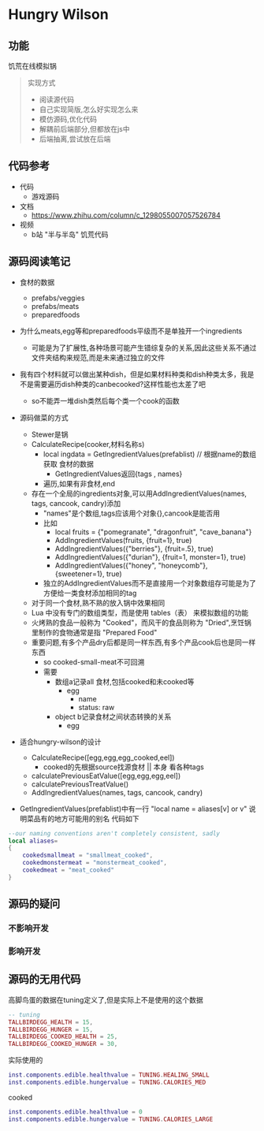 # Hungry Wilson
## 功能
饥荒在线模拟锅
> 实现方式
> - 阅读源代码
> - 自己实现简版,怎么好实现怎么来
> - 模仿源码,优化代码
> - 解耦前后端部分,但都放在js中
> - 后端抽离,尝试放在后端


## 代码参考
- 代码
  - 游戏源码
- 文档
  - https://www.zhihu.com/column/c_1298055007057526784
- 视频
  - b站 "半与半岛" 饥荒代码


## 源码阅读笔记
- 食材的数据
  - prefabs/veggies
  - prefabs/meats
  - preparedfoods
- 为什么meats,egg等和preparedfoods平级而不是单独开一个ingredients
  - 可能是为了扩展性,各种场景可能产生错综复杂的关系,因此这些关系不通过文件夹结构来规范,而是未来通过独立的文件
- 我有四个材料就可以做出某种dish，但是如果材料种类和dish种类太多，我是不是需要遍历dish种类的canbecooked?这样性能也太差了吧
  - so不能弄一堆dish类然后每个类一个cook的函数
- 源码做菜的方式
  - Stewer是锅
  - CalculateRecipe(cooker,材料名称s)
    - local ingdata = GetIngredientValues(prefablist) // 根据name的数组获取 食材的数据
      - GetIngredientValues返回{tags , names}
    - 遍历,如果有非食材,end
  - 存在一个全局的ingredients对象,可以用AddIngredientValues(names, tags, cancook, candry)添加
    - "names"是个数组,tags应该用个对象{},cancook是能否用
    - 比如
      - local fruits = {"pomegranate", "dragonfruit", "cave_banana"}
      - AddIngredientValues(fruits, {fruit=1}, true)
      - AddIngredientValues({"berries"}, {fruit=.5}, true)
      - AddIngredientValues({"durian"}, {fruit=1, monster=1}, true)
      - AddIngredientValues({"honey", "honeycomb"}, {sweetener=1}, true)
    - 独立的AddIngredientValues而不是直接用一个对象数组存可能是为了方便给一类食材添加相同的tag
  - 对于同一个食材,熟不熟的放入锅中效果相同
  - Lua 中没有专门的数组类型，而是使用 tables（表） 来模拟数组的功能
  - 火烤熟的食品一般称为 "Cooked"，而风干的食品则称为 "Dried",烹饪锅里制作的食物通常是指 "Prepared Food"
  - 重要问题,有多个产品dry后都是同一样东西,有多个产品cook后也是同一样东西
    - so cooked-small-meat不可回溯
    - 需要
      - 数组a记录all 食材,包括cooked和未cooked等
        - egg
          - name
          - status: raw
      - object b记录食材之间状态转换的关系
        - egg
- 适合hungry-wilson的设计
  - CalculateRecipe([egg,egg,egg_cooked,eel])
    - cooked的先根据source找源食材 || 本身 看各种tags
  - calculatePreviousEatValue([egg,egg,egg,eel])
  - calculatePreviousTreatValue()
  - AddIngredientValues(names, tags, cancook, candry)

- GetIngredientValues(prefablist)中有一行 "local name = aliases[v] or v" 说明菜品有的地方可能用的别名
代码如下
```lua
--our naming conventions aren't completely consistent, sadly
local aliases=
{
	cookedsmallmeat = "smallmeat_cooked",
	cookedmonstermeat = "monstermeat_cooked",
	cookedmeat = "meat_cooked"
}
```


## 源码的疑问
### 不影响开发
### 影响开发

## 源码的无用代码
高脚鸟蛋的数据在tuning定义了,但是实际上不是使用的这个数据
```lua
-- tuning
TALLBIRDEGG_HEALTH = 15,
TALLBIRDEGG_HUNGER = 15,
TALLBIRDEGG_COOKED_HEALTH = 25,
TALLBIRDEGG_COOKED_HUNGER = 30,
```

实际使用的
```lua
inst.components.edible.healthvalue = TUNING.HEALING_SMALL
inst.components.edible.hungervalue = TUNING.CALORIES_MED
```
cooked
```lua
inst.components.edible.healthvalue = 0
inst.components.edible.hungervalue = TUNING.CALORIES_LARGE
```

